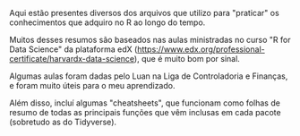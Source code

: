 Aqui estão presentes diversos dos arquivos que utilizo para "praticar" os conhecimentos que adquiro no R ao longo do tempo. 

Muitos desses resumos são baseados nas aulas ministradas no curso "R for Data Science" da plataforma edX (https://www.edx.org/professional-certificate/harvardx-data-science), que é muito bom por sinal.

Algumas aulas foram dadas pelo Luan na Liga de Controladoria e Finanças, e foram muito úteis para o meu aprendizado. 

Além disso, incluí algumas "cheatsheets", que funcionam como folhas de resumo de todas as principais funções que vêm inclusas em cada pacote (sobretudo as do Tidyverse).   


